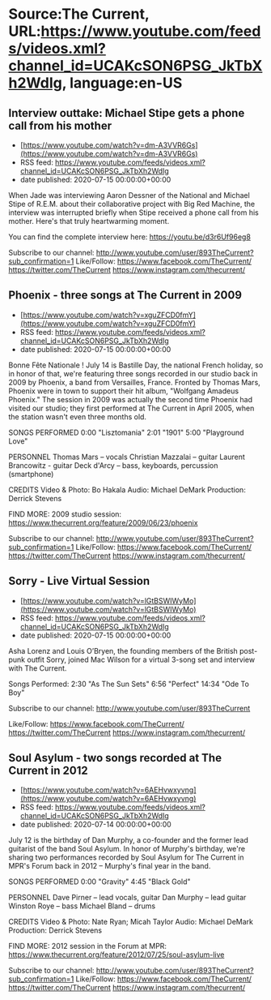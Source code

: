 # Source:The Current, URL:https://www.youtube.com/feeds/videos.xml?channel_id=UCAKcSON6PSG_JkTbXh2WdIg, language:en-US

## Interview outtake: Michael Stipe gets a phone call from his mother
 - [https://www.youtube.com/watch?v=dm-A3VVR6Gs](https://www.youtube.com/watch?v=dm-A3VVR6Gs)
 - RSS feed: https://www.youtube.com/feeds/videos.xml?channel_id=UCAKcSON6PSG_JkTbXh2WdIg
 - date published: 2020-07-15 00:00:00+00:00

When Jade was interviewing Aaron Dessner of the National and Michael Stipe of R.E.M. about their collaborative project with Big Red Machine, the interview was interrupted briefly when Stipe received a phone call from his mother. Here's that truly heartwarming moment.

You can find the complete interview here: https://youtu.be/d3r6Uf96eg8

Subscribe to our channel:
http://www.youtube.com/user/893TheCurrent?sub_confirmation=1
Like/Follow:
https://www.facebook.com/TheCurrent/
https://twitter.com/TheCurrent
https://www.instagram.com/thecurrent/

## Phoenix - three songs at The Current in 2009
 - [https://www.youtube.com/watch?v=xguZFCD0fmY](https://www.youtube.com/watch?v=xguZFCD0fmY)
 - RSS feed: https://www.youtube.com/feeds/videos.xml?channel_id=UCAKcSON6PSG_JkTbXh2WdIg
 - date published: 2020-07-15 00:00:00+00:00

Bonne Fête Nationale ! July 14 is Bastille Day, the national French holiday, so in honor of that, we're featuring three songs recorded in our studio back in 2009 by Phoenix, a band from Versailles, France. Fronted by Thomas Mars, Phoenix were in town to support their hit album, "Wolfgang Amadeus Phoenix." The session in 2009 was actually the second time Phoenix had visited our studio; they first performed at The Current in April 2005, when the station wasn't even three months old.

SONGS PERFORMED
0:00 "Lisztomania"
2:01 "1901"
5:00 "Playground Love"

PERSONNEL
Thomas Mars – vocals 
Christian Mazzalai – guitar
Laurent Brancowitz - guitar
Deck d'Arcy – bass, keyboards, percussion (smartphone)

CREDITS
Video & Photo: Bo Hakala
Audio: Michael DeMark
Production: Derrick Stevens

FIND MORE:
2009 studio session: https://www.thecurrent.org/feature/2009/06/23/phoenix

Subscribe to our channel:
http://www.youtube.com/user/893TheCurrent?sub_confirmation=1
Like/Follow:
https://www.facebook.com/TheCurrent/
https://twitter.com/TheCurrent
https://www.instagram.com/thecurrent/

## Sorry - Live Virtual Session
 - [https://www.youtube.com/watch?v=lGtBSWIWyMo](https://www.youtube.com/watch?v=lGtBSWIWyMo)
 - RSS feed: https://www.youtube.com/feeds/videos.xml?channel_id=UCAKcSON6PSG_JkTbXh2WdIg
 - date published: 2020-07-15 00:00:00+00:00

Asha Lorenz and Louis O’Bryen, the founding members of the British post-punk outfit Sorry, joined Mac Wilson for a virtual 3-song set and interview with The Current. 

Songs Performed:
2:30 "As The Sun Sets"
6:56 "Perfect"
14:34 "Ode To Boy"

Subscribe to our channel:
http://www.youtube.com/user/893TheCurrent

Like/Follow:
https://www.facebook.com/TheCurrent/
https://twitter.com/TheCurrent
https://www.instagram.com/thecurrent/

## Soul Asylum - two songs recorded at The Current in 2012
 - [https://www.youtube.com/watch?v=6AEHvwxyvng](https://www.youtube.com/watch?v=6AEHvwxyvng)
 - RSS feed: https://www.youtube.com/feeds/videos.xml?channel_id=UCAKcSON6PSG_JkTbXh2WdIg
 - date published: 2020-07-14 00:00:00+00:00

July 12 is the birthday of Dan Murphy, a co-founder and the former lead guitarist of the band Soul Asylum. In honor of Murphy's birthday, we're sharing two performances recorded by Soul Asylum for The Current in MPR's Forum back in 2012 – Murphy's final year in the band.

SONGS PERFORMED
0:00 "Gravity"
4:45 "Black Gold"

PERSONNEL
Dave Pirner – lead vocals, guitar
Dan Murphy – lead guitar
Winston Roye – bass
Michael Bland – drums

CREDITS
Video & Photo: Nate Ryan; Micah Taylor
Audio: Michael DeMark
Production: Derrick Stevens

FIND MORE:
2012 session in the Forum at MPR: https://www.thecurrent.org/feature/2012/07/25/soul-asylum-live

Subscribe to our channel:
http://www.youtube.com/user/893TheCurrent?sub_confirmation=1
Like/Follow:
https://www.facebook.com/TheCurrent/
https://twitter.com/TheCurrent
https://www.instagram.com/thecurrent/

